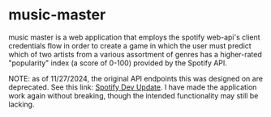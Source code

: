 # music-master
music master is a web application that employs the spotify web-api's client credentials flow in order to create a game in which the user must predict which of two artists from a various assortment of genres has a higher-rated "popularity" index (a score of 0-100) provided by the Spotify API. 

NOTE: as of 11/27/2024, the original API endpoints this was designed on are deprecated. See this link: [Spotify Dev Update]([https://developer.spotify.com/blog/2024-11-27-changes-to-the-web-api]). I have made the application work again without breaking, though the intended functionality may still be lacking.
